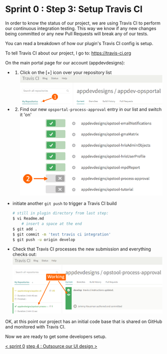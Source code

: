 # Sprint 0 : Step 3: Setup Travis CI
In order to know the status of our project, we are using Travis CI to perform our continuous integration testing.  This way we know if any new changes being committed or any new Pull Requests will break any of our tests.

You can read a breakdown of how our plugin's Travis CI config is setup.

To tell Travis CI about our project, I go to: https://travis-ci.org

On the main portal page for our account (appdevdesigns):

+ 1) Click on the [+] icon over your repository list
   ![Travis CI Repos](images/tutorial-sprint0-travisCIRepos.png "Repo List")
+ 2) Find our new `opsportal-process-approval` entry in our list and switch it 'on'
   ![Travis CI Enable Repo](images/tutorial-sprint0-travisCIEnableRepo.png "Enable Repo")
+ initiate another `git push` to trigger a Travis CI build
   ```sh
   # still in plugin directory from last step:
   $ vi Readme.md
       # insert a space at the end
   $ git add .
   $ git commit -m 'test travis ci integration'
   $ git push -u origin develop
   ```

+ Check that Travis CI processes the new submission and everything checks out:
   ![Travis CI Repo Good](images/tutorial-sprint0-travisCIRepoGood.png "Repo Checks out!")


OK, at this point our project has an initial code base that is shared on GitHub and monitored with Travis CI.  

Now we are ready to get some developers setup.

[< sprint 0](tutorial_sprint0.md)
[step 4 : Outsource our UI design >](tutorial_sprint0_04_outsourceUIDesign.md) 
